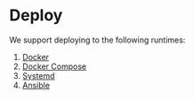 # Deploy

We support deploying to the following runtimes:

1. [Docker](docker.md)
2. [Docker Compose](docker-compose.md)
3. [Systemd](systemd.md)
4. [Ansible](ansible.md)
